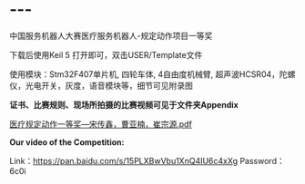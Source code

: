 # ---
中国服务机器人大赛医疗服务机器人-规定动作项目一等奖

下载后使用Keil 5 打开即可，双击USER/Template文件

使用模块：Stm32F407单片机, 四轮车体, 4自由度机械臂, 超声波HCSR04，陀螺仪，光电开关，灰度，语音模块等，细节可见附录图

**证书、比赛规则、现场所拍摄的比赛视频可见于文件夹Appendix**

[医疗规定动作一等奖—宋传鑫，曹亚楠，崔宗源.pdf](https://github.com/ChuanxinSong/---/files/12137595/default.pdf)

**Our video of  the Competition:**

Link：https://pan.baidu.com/s/15PLXBwVbu1XnQ4IU6c4xXg 
Password：6c0i 
